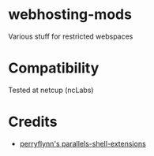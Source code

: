 # webhosting-mods
Various stuff for restricted webspaces

# Compatibility
Tested at netcup (ncLabs)

# Credits
* [perryflynn's parallels-shell-extensions](https://github.com/perryflynn/parallels-shell-extensions)

